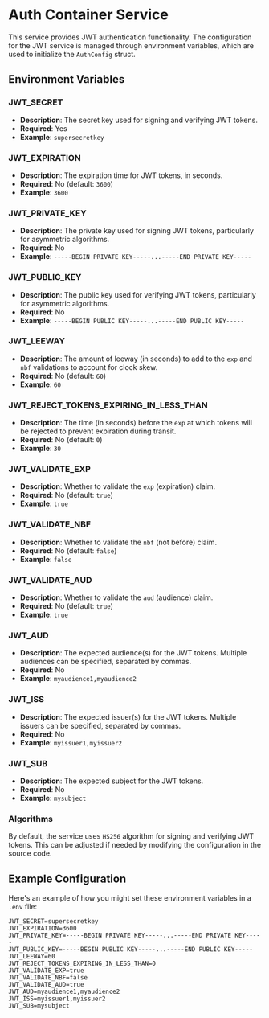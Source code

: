 # Auth Container Service

This service provides JWT authentication functionality. The configuration for the JWT service is managed through
environment variables, which are used to initialize the `AuthConfig` struct.

## Environment Variables

### JWT_SECRET

- **Description**: The secret key used for signing and verifying JWT tokens.
- **Required**: Yes
- **Example**: `supersecretkey`

### JWT_EXPIRATION

- **Description**: The expiration time for JWT tokens, in seconds.
- **Required**: No (default: `3600`)
- **Example**: `3600`

### JWT_PRIVATE_KEY

- **Description**: The private key used for signing JWT tokens, particularly for asymmetric algorithms.
- **Required**: No
- **Example**: `-----BEGIN PRIVATE KEY-----...-----END PRIVATE KEY-----`

### JWT_PUBLIC_KEY

- **Description**: The public key used for verifying JWT tokens, particularly for asymmetric algorithms.
- **Required**: No
- **Example**: `-----BEGIN PUBLIC KEY-----...-----END PUBLIC KEY-----`

### JWT_LEEWAY

- **Description**: The amount of leeway (in seconds) to add to the `exp` and `nbf` validations to account for clock
  skew.
- **Required**: No (default: `60`)
- **Example**: `60`

### JWT_REJECT_TOKENS_EXPIRING_IN_LESS_THAN

- **Description**: The time (in seconds) before the `exp` at which tokens will be rejected to prevent expiration during
  transit.
- **Required**: No (default: `0`)
- **Example**: `30`

### JWT_VALIDATE_EXP

- **Description**: Whether to validate the `exp` (expiration) claim.
- **Required**: No (default: `true`)
- **Example**: `true`

### JWT_VALIDATE_NBF

- **Description**: Whether to validate the `nbf` (not before) claim.
- **Required**: No (default: `false`)
- **Example**: `false`

### JWT_VALIDATE_AUD

- **Description**: Whether to validate the `aud` (audience) claim.
- **Required**: No (default: `true`)
- **Example**: `true`

### JWT_AUD

- **Description**: The expected audience(s) for the JWT tokens. Multiple audiences can be specified, separated by
  commas.
- **Required**: No
- **Example**: `myaudience1,myaudience2`

### JWT_ISS

- **Description**: The expected issuer(s) for the JWT tokens. Multiple issuers can be specified, separated by commas.
- **Required**: No
- **Example**: `myissuer1,myissuer2`

### JWT_SUB

- **Description**: The expected subject for the JWT tokens.
- **Required**: No
- **Example**: `mysubject`

### Algorithms

By default, the service uses `HS256` algorithm for signing and verifying JWT tokens. This can be adjusted if needed by
modifying the configuration in the source code.

## Example Configuration

Here's an example of how you might set these environment variables in a `.env` file:

```dotenv
JWT_SECRET=supersecretkey
JWT_EXPIRATION=3600
JWT_PRIVATE_KEY=-----BEGIN PRIVATE KEY-----...-----END PRIVATE KEY-----
JWT_PUBLIC_KEY=-----BEGIN PUBLIC KEY-----...-----END PUBLIC KEY-----
JWT_LEEWAY=60
JWT_REJECT_TOKENS_EXPIRING_IN_LESS_THAN=0
JWT_VALIDATE_EXP=true
JWT_VALIDATE_NBF=false
JWT_VALIDATE_AUD=true
JWT_AUD=myaudience1,myaudience2
JWT_ISS=myissuer1,myissuer2
JWT_SUB=mysubject
